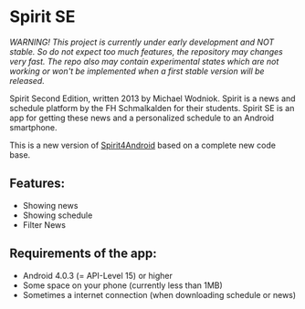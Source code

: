 Spirit SE
=========

*WARNING! This project is currently under early development and NOT stable. So
do not expect too much features, the repository may changes very fast. The repo 
also may contain experimental states which are not working or won't be 
implemented when a first stable version will be released.*

Spirit Second Edition, written 2013 by Michael Wodniok.
Spirit is a news and schedule platform by the FH Schmalkalden for their 
students. Spirit SE is an app for getting these news and a personalized schedule
to an Android smartphone.

This is a new version of
[Spirit4Android](https://github.com/michiRoxx/Spirit4Android) based on a 
complete new code base.

Features:
---------
- Showing news
- Showing schedule
- Filter News

Requirements of the app:
------------------------
- Android 4.0.3 (= API-Level 15) or higher
- Some space on your phone (currently less than 1MB)
- Sometimes a internet connection (when downloading schedule or news)